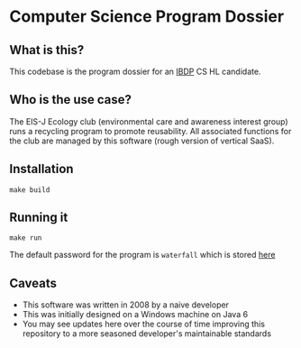 # Computer Science Program Dossier

## What is this?
This codebase is the program dossier for an [IBDP](https://www.ibo.org/programmes/diploma-programme/curriculum/sciences/computer-science/) CS HL candidate.

## Who is the use case?
The EIS-J Ecology club (environmental care and awareness interest group) runs a recycling program to promote reusability. All associated functions for the club
are managed by this software (rough version of vertical SaaS).

## Installation

```
make build
```

## Running it

```
make run
```

The default password for the program is `waterfall` which is stored [here](SystemSecurity.dat)

## Caveats
 - This software was written in 2008 by a naive developer
 - This was initially designed on a Windows machine on Java 6
 - You may see updates here over the course of time improving this repository to a more seasoned developer's maintainable standards
